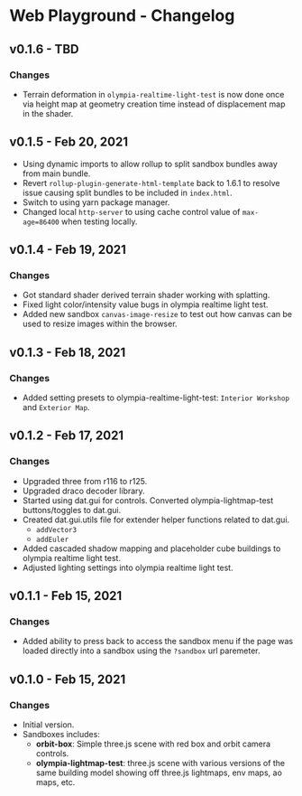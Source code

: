 # Web Playground - Changelog

## v0.1.6 - TBD

### Changes

- Terrain deformation in `olympia-realtime-light-test` is now done once via height map at geometry creation time instead of displacement map in the shader.

## v0.1.5 - Feb 20, 2021

- Using dynamic imports to allow rollup to split sandbox bundles away from main bundle.
- Revert `rollup-plugin-generate-html-template` back to 1.6.1 to resolve issue causing split bundles to be included in `index.html`.
- Switch to using yarn package manager.
- Changed local `http-server` to using cache control value of `max-age=86400` when testing locally.

## v0.1.4 - Feb 19, 2021

### Changes

- Got standard shader derived terrain shader working with splatting.
- Fixed light color/intensity value bugs in olympia realtime light test.
- Added new sandbox `canvas-image-resize` to test out how canvas can be used to resize images within the browser.

## v0.1.3 - Feb 18, 2021

### Changes

- Added setting presets to olympia-realtime-light-test: `Interior Workshop` and `Exterior Map`.

## v0.1.2 - Feb 17, 2021

### Changes

- Upgraded three from r116 to r125.
- Upgraded draco decoder library.
- Started using dat.gui for controls. Converted olympia-lightmap-test buttons/toggles to dat.gui.
- Created dat.gui.utils file for extender helper functions related to dat.gui.
  - `addVector3`
  - `addEuler`
- Added cascaded shadow mapping and placeholder cube buildings to olympia realtime light test.
- Adjusted lighting settings into olympia realtime light test.
  
## v0.1.1 - Feb 15, 2021

### Changes

- Added ability to press back to access the sandbox menu if the page was loaded directly into a sandbox using the `?sandbox` url paremeter.

## v0.1.0 - Feb 15, 2021

### Changes

- Initial version.
- Sandboxes includes:
  - **orbit-box**: Simple three.js scene with red box and orbit camera controls.
  - **olympia-lightmap-test**: three.js scene with various versions of the same building model showing off three.js lightmaps, env maps, ao maps, etc.